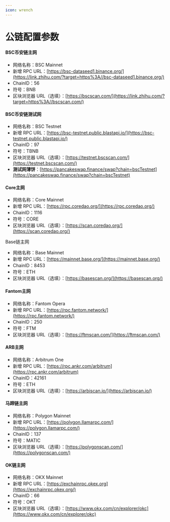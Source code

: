 ```yaml
---
icon: wrench
---
```


# 公链配置参数

#### BSC币安链主网 <a href="#bsc-bi-an-lian-zhu-wang" id="bsc-bi-an-lian-zhu-wang"></a>

* 网络名称：BSC Mainnet
* 新增 RPC URL：[https://bsc-dataseed1.binance.org/](https://link.zhihu.com/?target=https%3A//bsc-dataseed1.binance.org/)
* ChainID：56
* 符号：BNB
* 区块浏览器 URL（选填）：[https://bscscan.com/](https://link.zhihu.com/?target=https%3A//bscscan.com/)

#### BSC币安链测试网 <a href="#bsc-bi-an-lian-ce-shi-wang" id="bsc-bi-an-lian-ce-shi-wang"></a>

* 网络名称：BSC Testnet
* 新增 RPC URL：[https://bsc-testnet.public.blastapi.io/](https://bsc-testnet.public.blastapi.io/)
* ChainID：97
* 符号：TBNB
* 区块浏览器 URL（选填）：[https://testnet.bscscan.com/](https://testnet.bscscan.com/)
* **测试网薄饼**：[https://pancakeswap.finance/swap?chain=bscTestnet](https://pancakeswap.finance/swap?chain=bscTestnet)

#### Core主网 <a href="#core-zhu-wang" id="core-zhu-wang"></a>

* 网络名称：Core Mainnet
* 新增 RPC URL：[https://rpc.coredao.org/](https://rpc.coredao.org/)
* ChainID：1116
* 符号：CORE
* 区块浏览器 URL（选填）：[https://scan.coredao.org/](https://scan.coredao.org/)

Base链主网

* 网络名称：Base Mainnet
* 新增 RPC URL：[https://mainnet.base.org/](https://mainnet.base.org/)
* ChainID：8453
* 符号：ETH
* 区块浏览器 URL（选填）：[https://basescan.org/](https://basescan.org/)

#### Fantom主网 <a href="#fantom-zhu-wang" id="fantom-zhu-wang"></a>

* 网络名称：Fantom Opera
* 新增 RPC URL：[https://rpc.fantom.network/](https://rpc.fantom.network/)
* ChainID：250
* 符号：FTM
* 区块浏览器 URL（选填）：[https://ftmscan.com/](https://ftmscan.com/)

#### ARB主网 <a href="#arb-zhu-wang" id="arb-zhu-wang"></a>

* 网络名称：Arbitrum One
* 新增 RPC URL：[https://rpc.ankr.com/arbitrum](https://rpc.ankr.com/arbitrum)
* ChainID：42161
* 符号：ETH
* 区块浏览器 URL（选填）：[https://arbiscan.io/](https://arbiscan.io/)

#### 马蹄链主网 <a href="#ma-ti-lian-zhu-wang" id="ma-ti-lian-zhu-wang"></a>

* 网络名称：Polygon Mainnet
* 新增 RPC URL：[https://polygon.llamarpc.com/](https://polygon.llamarpc.com/)
* ChainID：137
* 符号：MATIC
* 区块浏览器 URL（选填）：[https://polygonscan.com/](https://polygonscan.com/)

#### OK链主网 <a href="#ok-lian-zhu-wang" id="ok-lian-zhu-wang"></a>

* 网络名称：OKX Mainnet
* 新增 RPC URL：[https://exchainrpc.okex.org](https://exchainrpc.okex.org/)
* ChainID：66
* 符号：OKT
* 区块浏览器 URL（选填）：[https://www.okx.com/cn/explorer/okc](https://www.okx.com/cn/explorer/okc)
